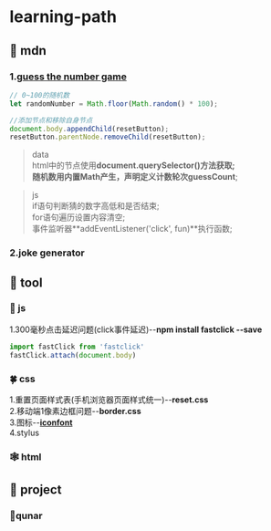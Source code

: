 # learning-path
## 🏫 mdn
### 1.[guess the number game](https://github.com/gulu486/learning-path/tree/master/web/mdn/guess%20the%20number%20game)
```javascript
// 0~100的随机数
let randomNumber = Math.floor(Math.random() * 100);

//添加节点和移除自身节点
document.body.appendChild(resetButton);
resetButton.parentNode.removeChild(resetButton);
```
>data\
html中的节点使用**document.querySelector()**方法获取;\
随机数用内置Math产生，声明定义计数轮次**guessCount**;

>js\
if语句判断猜的数字高低和是否结束;\
for语句遍历设置内容清空;\
事件监听器**addEventListener('click', fun)**执行函数;

### 2.joke generator
##  🔧 tool
### 🎺 js
1.300毫秒点击延迟问题(click事件延迟)--**npm install fastclick --save**
```javascript
import fastClick from 'fastclick'
fastClick.attach(document.body)
```
### 🍀 css
1.重置页面样式表(手机浏览器页面样式统一)--**reset.css**\
2.移动端1像素边框问题--**border.css**\
3.图标--**[iconfont](https://www.iconfont.cn/)**\
4.stylus
### 🕸 html

## 🎈 project
### 📃qunar